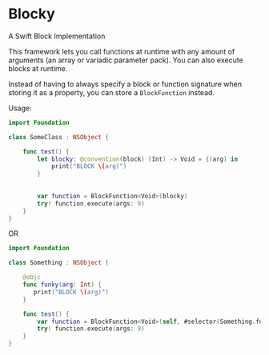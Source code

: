 # Blocky
A Swift Block Implementation

This framework lets you call functions at runtime with any amount of arguments (an array or variadic parameter pack). 
You can also execute blocks at runtime.

Instead of having to always specify a block or function signature when storing it as a property, you can store a `BlockFunction`
instead.



Usage:

````Swift
import Foundation

class SomeClass : NSObject {

    func test() {
        let blocky: @convention(block) (Int) -> Void = {(arg) in
            print("BLOCK \(arg)")
        }
        
        
        var function = BlockFunction<Void>(blocky)
        try! function.execute(args: 9)
    }
}
````


OR

````Swift
import Foundation

class Something : NSObject {

    @objc
    func funky(arg: Int) {
       print("BLOCK \(arg)")
    }

    func test() {
        var function = BlockFunction<Void>(self, #selector(Something.funky:))
        try! function.execute(args: 9)
    }
}
````
